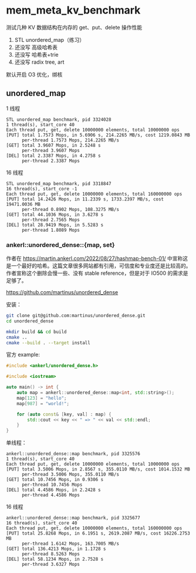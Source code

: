 # mem_meta_kv_benchmark

测试几种 KV 数据结构在内存的 get、put、delete 操作性能

1. STL unordered_map（练习）
2. 还没写 高级哈希表
3. 还没写 哈希表+trie
4. 还没写 radix tree, art

默认开启 O3 优化，绑核

## unordered_map

1 线程

```
STL unordered_map benchmark, pid 3324028
1 thread(s), start_core 40
Each thread put, get, delete 10000000 elements, total 10000000 ops
[PUT] total 1.7573 Mops, in 5.6906 s, 214.2265 MB/s, cost 1219.0843 MB
      per-thread 1.7573 Mops, 214.2265 MB/s
[GET] total 3.9607 Mops, in 2.5248 s
      per-thread 3.9607 Mops
[DEL] total 2.3387 Mops, in 4.2758 s
      per-thread 2.3387 Mops
```

16 线程

```
STL unordered_map benchmark, pid 3318847
16 thread(s), start_core -1
Each thread put, get, delete 10000000 elements, total 160000000 ops
[PUT] total 14.2426 Mops, in 11.2339 s, 1733.2397 MB/s, cost 19471.0036 MB
      per-thread 0.8902 Mops, 108.3275 MB/s
[GET] total 44.1036 Mops, in 3.6278 s
      per-thread 2.7565 Mops
[DEL] total 28.9419 Mops, in 5.5283 s
      per-thread 1.8089 Mops
```

### ankerl::unordered_dense::{map, set}

作者在 https://martin.ankerl.com/2022/08/27/hashmap-bench-01/ 中宣称这是一个最好的哈希。这篇文章很多网站都有引用，可信度和专业度还是比较高的。作者宣称这个删除会慢一些、没有 stable reference，但是对于 IO500 的需求是足够了。

https://github.com/martinus/unordered_dense

安装：

```bash
git clone git@github.com:martinus/unordered_dense.git
cd unordered_dense

mkdir build && cd build
cmake ..
cmake --build . --target install
```

官方 example:

```cpp
#include <ankerl/unordered_dense.h>

#include <iostream>

auto main() -> int {
    auto map = ankerl::unordered_dense::map<int, std::string>();
    map[123] = "hello";
    map[987] = "world!";

    for (auto const& [key, val] : map) {
        std::cout << key << " => " << val << std::endl;
    }
}
```

单线程：

```
ankerl::unordered_dense::map benchmark, pid 3325576
1 thread(s), start_core 40
Each thread put, get, delete 10000000 elements, total 10000000 ops
[PUT] total 3.5006 Mops, in 2.8567 s, 355.0110 MB/s, cost 1014.1532 MB
      per-thread 3.5006 Mops, 355.0110 MB/s
[GET] total 10.7456 Mops, in 0.9306 s
      per-thread 10.7456 Mops
[DEL] total 4.4586 Mops, in 2.2428 s
      per-thread 4.4586 Mops
```

16 线程

```
ankerl::unordered_dense::map benchmark, pid 3325677
16 thread(s), start_core 40
Each thread put, get, delete 10000000 elements, total 160000000 ops
[PUT] total 25.8268 Mops, in 6.1951 s, 2619.2087 MB/s, cost 16226.2753 MB
      per-thread 1.6142 Mops, 163.7005 MB/s
[GET] total 136.4213 Mops, in 1.1728 s
      per-thread 8.5263 Mops
[DEL] total 58.1234 Mops, in 2.7528 s
      per-thread 3.6327 Mops
```